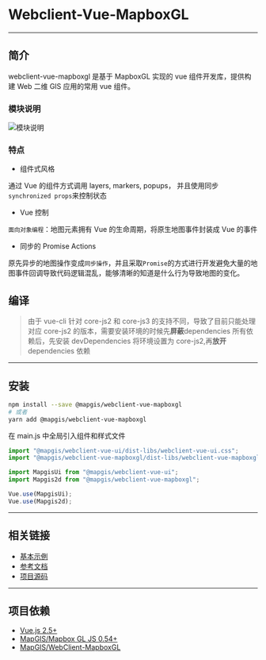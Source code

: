 # Webclient-Vue-MapboxGL

---

## 简介

webclient-vue-mapboxgl 是基于 MapboxGL 实现的 vue 组件开发库，提供构建 Web 二维 GIS 应用的常用 vue 组件。

[comment]: <> (### 核心框架)

[comment]: <> (![核心框架]&#40;./docs/images/framework/webclient-vue-mapboxgl.png&#41;)

### 模块说明

![模块说明](./docs/guide/webclient-vue-mapbox.png)

### 特点

- 组件式风格

通过 Vue 的组件方式调用 layers, markers, popups， 并且使用同步`synchronized props`来控制状态

- Vue 控制

`面向对象编程`：地图元素拥有 Vue 的生命周期，将原生地图事件封装成 Vue 的事件

- 同步的 Promise Actions

原先异步的地图操作变成`同步操作`，并且采取`Promise`的方式进行开发避免大量的地图事件回调导致代码逻辑混乱，能够清晰的知道是什么行为导致地图的变化。

## 编译

> 由于 vue-cli 针对 core-js2 和 core-js3 的支持不同，导致了目前只能处理对应 core-js2 的版本，需要安装环境的时候先**屏蔽**dependencies 所有依赖后，先安装 devDependencies 将环境设置为 core-js2,再**放开**dependencies 依赖

---

## 安装

```bash
npm install --save @mapgis/webclient-vue-mapboxgl
# 或者
yarn add @mapgis/webclient-vue-mapboxgl
```

在 main.js 中全局引入组件和样式文件

```js
import "@mapgis/webclient-vue-ui/dist-libs/webclient-vue-ui.css";
import "@mapgis/webclient-vue-mapboxgl/dist-libs/webclient-vue-mapboxgl.css";

import MapgisUi from "@mapgis/webclient-vue-ui";
import Mapgis2d from "@mapgis/webclient-vue-mapboxgl";

Vue.use(MapgisUi);
Vue.use(Mapgis2d);
```

---

## 相关链接

- [基本示例](http://develop.smaryun.com:8899/#/gallery/vue-mapboxgl)
- [参考文档](http://120.78.82.242:8891/)
- [项目源码](https://github.com/MapGIS/WebClient-Vue/tree/main/mapboxgl)

---

## 项目依赖

- [Vue.js 2.5+](https://github.com/vuejs/vue)
- [MapGIS/Mapbox GL JS 0.54+](https://github.com/mapbox/mapbox-gl-js)
- [MapGIS/WebClient-MapboxGL](https://github.com/mapbox/mapbox-gl-js)
